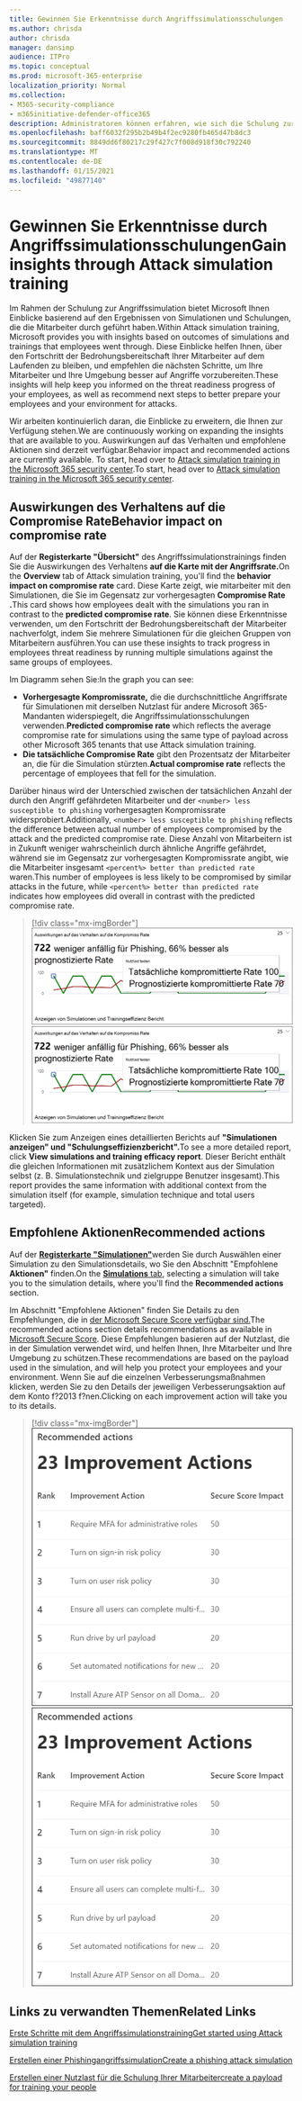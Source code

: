 ```yaml
---
title: Gewinnen Sie Erkenntnisse durch Angriffssimulationsschulungen
ms.author: chrisda
author: chrisda
manager: dansimp
audience: ITPro
ms.topic: conceptual
ms.prod: microsoft-365-enterprise
localization_priority: Normal
ms.collection:
- M365-security-compliance
- m365initiative-defender-office365
description: Administratoren können erfahren, wie sich die Schulung zur Angriffssimulation im Microsoft 365 Security Center auf Die Mitarbeiter auswirkt und einblicke aus Simulations- und Schulungsergebnissen gewinnen kann.
ms.openlocfilehash: baff6032f295b2b49b4f2ec9280fb465d47b8dc3
ms.sourcegitcommit: 8849dd6f80217c29f427c7f008d918f30c792240
ms.translationtype: MT
ms.contentlocale: de-DE
ms.lasthandoff: 01/15/2021
ms.locfileid: "49877140"
---
```

# <a name="gain-insights-through-attack-simulation-training"></a><span data-ttu-id="69ba5-103">Gewinnen Sie Erkenntnisse durch Angriffssimulationsschulungen</span><span class="sxs-lookup"><span data-stu-id="69ba5-103">Gain insights through Attack simulation training</span></span>

<span data-ttu-id="69ba5-104">Im Rahmen der Schulung zur Angriffssimulation bietet Microsoft Ihnen Einblicke basierend auf den Ergebnissen von Simulationen und Schulungen, die die Mitarbeiter durch geführt haben.</span><span class="sxs-lookup"><span data-stu-id="69ba5-104">Within Attack simulation training, Microsoft provides you with insights based on outcomes of simulations and trainings that employees went through.</span></span> <span data-ttu-id="69ba5-105">Diese Einblicke helfen Ihnen, über den Fortschritt der Bedrohungsbereitschaft Ihrer Mitarbeiter auf dem Laufenden zu bleiben, und empfehlen die nächsten Schritte, um Ihre Mitarbeiter und Ihre Umgebung besser auf Angriffe vorzubereiten.</span><span class="sxs-lookup"><span data-stu-id="69ba5-105">These insights will help keep you informed on the threat readiness progress of your employees, as well as recommend next steps to better prepare your employees and your environment for attacks.</span></span>

<span data-ttu-id="69ba5-106">Wir arbeiten kontinuierlich daran, die Einblicke zu erweitern, die Ihnen zur Verfügung stehen.</span><span class="sxs-lookup"><span data-stu-id="69ba5-106">We are continuously working on expanding the insights that are available to you.</span></span> <span data-ttu-id="69ba5-107">Auswirkungen auf das Verhalten und empfohlene Aktionen sind derzeit verfügbar.</span><span class="sxs-lookup"><span data-stu-id="69ba5-107">Behavior impact and recommended actions are currently available.</span></span> <span data-ttu-id="69ba5-108">To start, head over to [Attack simulation training in the Microsoft 365 security center](https://security.microsoft.com/attacksimulator?viewid=overview).</span><span class="sxs-lookup"><span data-stu-id="69ba5-108">To start, head over to [Attack simulation training in the Microsoft 365 security center](https://security.microsoft.com/attacksimulator?viewid=overview).</span></span>

## <a name="behavior-impact-on-compromise-rate"></a><span data-ttu-id="69ba5-109">Auswirkungen des Verhaltens auf die Compromise Rate</span><span class="sxs-lookup"><span data-stu-id="69ba5-109">Behavior impact on compromise rate</span></span>

<span data-ttu-id="69ba5-110">Auf der **Registerkarte "Übersicht"** des Angriffssimulationstrainings finden Sie die Auswirkungen des Verhaltens **auf die Karte mit der Angriffsrate.**</span><span class="sxs-lookup"><span data-stu-id="69ba5-110">On the **Overview** tab of Attack simulation training, you'll find the **behavior impact on compromise rate** card.</span></span> <span data-ttu-id="69ba5-111">Diese Karte zeigt, wie mitarbeiter mit den Simulationen, die Sie im Gegensatz zur vorhergesagten **Compromise Rate .**</span><span class="sxs-lookup"><span data-stu-id="69ba5-111">This card shows how employees dealt with the simulations you ran in contrast to the **predicted compromise rate**.</span></span> <span data-ttu-id="69ba5-112">Sie können diese Erkenntnisse verwenden, um den Fortschritt der Bedrohungsbereitschaft der Mitarbeiter nachverfolgt, indem Sie mehrere Simulationen für die gleichen Gruppen von Mitarbeitern ausführen.</span><span class="sxs-lookup"><span data-stu-id="69ba5-112">You can use these insights to track progress in employees threat readiness by running multiple simulations against the same groups of employees.</span></span>

<span data-ttu-id="69ba5-113">Im Diagramm sehen Sie:</span><span class="sxs-lookup"><span data-stu-id="69ba5-113">In the graph you can see:</span></span>

- <span data-ttu-id="69ba5-114">**Vorhergesagte Kompromissrate,** die die durchschnittliche Angriffsrate für Simulationen mit derselben Nutzlast für andere Microsoft 365-Mandanten widerspiegelt, die Angriffssimulationsschulungen verwenden.</span><span class="sxs-lookup"><span data-stu-id="69ba5-114">**Predicted compromise rate** which reflects the average compromise rate for simulations using the same type of payload across other Microsoft 365 tenants that use Attack simulation training.</span></span>
- <span data-ttu-id="69ba5-115">**Die tatsächliche Compromise Rate** gibt den Prozentsatz der Mitarbeiter an, die für die Simulation stürzten.</span><span class="sxs-lookup"><span data-stu-id="69ba5-115">**Actual compromise rate** reflects the percentage of employees that fell for the simulation.</span></span>

<span data-ttu-id="69ba5-116">Darüber hinaus wird der Unterschied zwischen der tatsächlichen Anzahl der durch den Angriff gefährdeten Mitarbeiter und der `<number> less susceptible to phishing` vorhergesagten Kompromissrate widersprobiert.</span><span class="sxs-lookup"><span data-stu-id="69ba5-116">Additionally, `<number> less susceptible to phishing` reflects the difference between actual number of employees compromised by the attack and the predicted compromise rate.</span></span> <span data-ttu-id="69ba5-117">Diese Anzahl von Mitarbeitern ist in Zukunft weniger wahrscheinlich durch ähnliche Angriffe gefährdet, während sie im Gegensatz zur vorhergesagten Kompromissrate angibt, wie die Mitarbeiter insgesamt `<percent%> better than predicted rate` waren.</span><span class="sxs-lookup"><span data-stu-id="69ba5-117">This number of employees is less likely to be compromised by similar attacks in the future, while `<percent%> better than predicted rate` indicates how employees did overall in contrast with the predicted compromise rate.</span></span>

> [!div class="mx-imgBorder"]
> <span data-ttu-id="69ba5-118">![Übersicht über die Verhaltenswirkungskarte für das Training zur Angriffssimulation](../../media/attack-sim-preview-behavior-impact-card.png)</span><span class="sxs-lookup"><span data-stu-id="69ba5-118">![Behavior impact card on Attack simulation training overview](../../media/attack-sim-preview-behavior-impact-card.png)</span></span>

<span data-ttu-id="69ba5-119">Klicken Sie zum Anzeigen eines detaillierten Berichts auf **"Simulationen anzeigen" und "Schulungseffizienzbericht".**</span><span class="sxs-lookup"><span data-stu-id="69ba5-119">To see a more detailed report, click **View simulations and training efficacy report**.</span></span> <span data-ttu-id="69ba5-120">Dieser Bericht enthält die gleichen Informationen mit zusätzlichem Kontext aus der Simulation selbst (z. B. Simulationstechnik und zielgruppe Benutzer insgesamt).</span><span class="sxs-lookup"><span data-stu-id="69ba5-120">This report provides the same information with additional context from the simulation itself (for example, simulation technique and total users targeted).</span></span>

## <a name="recommended-actions"></a><span data-ttu-id="69ba5-121">Empfohlene Aktionen</span><span class="sxs-lookup"><span data-stu-id="69ba5-121">Recommended actions</span></span>

<span data-ttu-id="69ba5-122">Auf der [ **Registerkarte "Simulationen"**](https://security.microsoft.com/attacksimulator?viewid=simulations)werden Sie durch Auswählen einer Simulation zu den Simulationsdetails, wo Sie den Abschnitt "Empfohlene **Aktionen"** finden.</span><span class="sxs-lookup"><span data-stu-id="69ba5-122">On the [**Simulations** tab](https://security.microsoft.com/attacksimulator?viewid=simulations), selecting a simulation will take you to the simulation details, where you'll find the **Recommended actions** section.</span></span>

<span data-ttu-id="69ba5-123">Im Abschnitt "Empfohlene Aktionen" finden Sie Details zu den Empfehlungen, die in [der Microsoft Secure Score verfügbar sind.](https://docs.microsoft.com/microsoft-365/security/mtp/microsoft-secure-score)</span><span class="sxs-lookup"><span data-stu-id="69ba5-123">The recommended actions section details recommendations as available in [Microsoft Secure Score](https://docs.microsoft.com/microsoft-365/security/mtp/microsoft-secure-score).</span></span> <span data-ttu-id="69ba5-124">Diese Empfehlungen basieren auf der Nutzlast, die in der Simulation verwendet wird, und helfen Ihnen, Ihre Mitarbeiter und Ihre Umgebung zu schützen.</span><span class="sxs-lookup"><span data-stu-id="69ba5-124">These recommendations are based on the payload used in the simulation, and will help you protect your employees and your environment.</span></span> <span data-ttu-id="69ba5-125">Wenn Sie auf die einzelnen Verbesserungsmaßnahmen klicken, werden Sie zu den Details der jeweiligen Verbesserungsaktion auf dem Konto f?2013 f?nen.</span><span class="sxs-lookup"><span data-stu-id="69ba5-125">Clicking on each improvement action will take you to its details.</span></span>

> [!div class="mx-imgBorder"]
> <span data-ttu-id="69ba5-126">![Abschnitt "Empfehlungsaktionen" zum Training zur Angriffssimulation](../../media/attack-sim-preview-recommended-actions.png)</span><span class="sxs-lookup"><span data-stu-id="69ba5-126">![Recommendation actions section on Attack simulation training](../../media/attack-sim-preview-recommended-actions.png)</span></span>

## <a name="related-links"></a><span data-ttu-id="69ba5-127">Links zu verwandten Themen</span><span class="sxs-lookup"><span data-stu-id="69ba5-127">Related Links</span></span>

[<span data-ttu-id="69ba5-128">Erste Schritte mit dem Angriffssimulationstraining</span><span class="sxs-lookup"><span data-stu-id="69ba5-128">Get started using Attack simulation training</span></span>](attack-simulation-training-get-started.md)

[<span data-ttu-id="69ba5-129">Erstellen einer Phishingangriffssimulation</span><span class="sxs-lookup"><span data-stu-id="69ba5-129">Create a phishing attack simulation</span></span>](attack-simulation-training.md)

[<span data-ttu-id="69ba5-130">Erstellen einer Nutzlast für die Schulung Ihrer Mitarbeiter</span><span class="sxs-lookup"><span data-stu-id="69ba5-130">create a payload for training your people</span></span>](attack-simulation-training-payloads.md)
